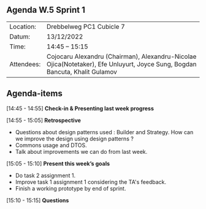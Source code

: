 ## Agenda W.5 Sprint 1
|   |                                                                                                                             |
|---|-----------------------------------------------------------------------------------------------------------------------------|
| Location:| Drebbelweg PC1 Cubicle 7                                                                                                    |
|Datum:| 13/12/2022                                                                                                                  |
|Time: | 14:45 – 15:15                                                                                                               |
|Attendees: | Cojocaru Alexandru (Chairman), Alexandru-Nicolae Ojica(Notetaker), Efe Unluyurt, Joyce Sung, Bogdan Bancuta, Khalit Gulamov |

## Agenda-items

[14:45 - 14:55] **Check-in & Presenting last week progress**

[14:55 - 15:05] **Retrospective**
* Questions about design patterns used : Builder and Strategy. How can we improve the design using design patterns ?
* Commons usage and DTOS.
* Talk about improvements we can do from last week.

[15:05 - 15:10] **Present this week’s goals**
* Do task 2 assignment 1.
* Improve task 1 assignment 1 considering the TA's feedback.
* Finish a working prototype by end of sprint.

[15:10 - 15:15] **Questions**